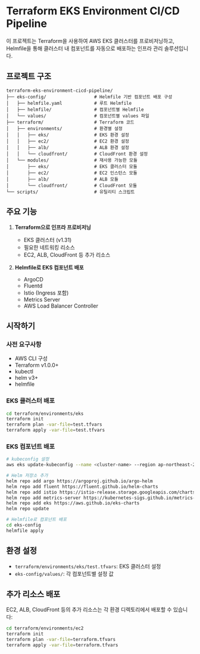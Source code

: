 # Terraform EKS Environment CI/CD Pipeline

이 프로젝트는 Terraform을 사용하여 AWS EKS 클러스터를 프로비저닝하고, Helmfile을 통해 클러스터 내 컴포넌트를 자동으로 배포하는 인프라 관리 솔루션입니다.

## 프로젝트 구조

```
terraform-eks-environment-cicd-pipeline/
├── eks-config/                  # Helmfile 기반 컴포넌트 배포 구성
│   ├── helmfile.yaml            # 루트 Helmfile
│   ├── helmfile/                # 컴포넌트별 Helmfile
│   └── values/                  # 컴포넌트별 values 파일
├── terraform/                   # Terraform 코드
│   ├── environments/            # 환경별 설정
│   │   ├── eks/                 # EKS 환경 설정
│   │   ├── ec2/                 # EC2 환경 설정
│   │   ├── alb/                 # ALB 환경 설정
│   │   └── cloudfront/          # CloudFront 환경 설정
│   └── modules/                 # 재사용 가능한 모듈
│       ├── eks/                 # EKS 클러스터 모듈
│       ├── ec2/                 # EC2 인스턴스 모듈
│       ├── alb/                 # ALB 모듈
│       └── cloudfront/          # CloudFront 모듈
└── scripts/                     # 유틸리티 스크립트
```

## 주요 기능

1. **Terraform으로 인프라 프로비저닝**
   - EKS 클러스터 (v1.31)
   - 필요한 네트워킹 리소스
   - EC2, ALB, CloudFront 등 추가 리소스

2. **Helmfile로 EKS 컴포넌트 배포**
   - ArgoCD
   - Fluentd
   - Istio (Ingress 포함)
   - Metrics Server
   - AWS Load Balancer Controller

## 시작하기

### 사전 요구사항

- AWS CLI 구성
- Terraform v1.0.0+
- kubectl
- helm v3+
- helmfile

### EKS 클러스터 배포

```bash
cd terraform/environments/eks
terraform init
terraform plan -var-file=test.tfvars
terraform apply -var-file=test.tfvars
```

### EKS 컴포넌트 배포

```bash
# kubeconfig 설정
aws eks update-kubeconfig --name <cluster-name> --region ap-northeast-2

# Helm 저장소 추가
helm repo add argo https://argoproj.github.io/argo-helm
helm repo add fluent https://fluent.github.io/helm-charts
helm repo add istio https://istio-release.storage.googleapis.com/charts
helm repo add metrics-server https://kubernetes-sigs.github.io/metrics-server/
helm repo add eks https://aws.github.io/eks-charts
helm repo update

# Helmfile로 컴포넌트 배포
cd eks-config
helmfile apply
```

## 환경 설정

- `terraform/environments/eks/test.tfvars`: EKS 클러스터 설정
- `eks-config/values/`: 각 컴포넌트별 설정 값

## 추가 리소스 배포

EC2, ALB, CloudFront 등의 추가 리소스는 각 환경 디렉토리에서 배포할 수 있습니다:

```bash
cd terraform/environments/ec2
terraform init
terraform plan -var-file=terraform.tfvars
terraform apply -var-file=terraform.tfvars
```